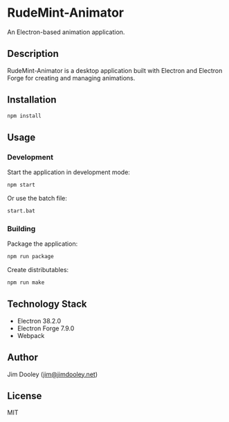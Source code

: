 # RudeMint-Animator

An Electron-based animation application.

## Description

RudeMint-Animator is a desktop application built with Electron and Electron Forge for creating and managing animations.

## Installation

```bash
npm install
```

## Usage

### Development

Start the application in development mode:

```bash
npm start
```

Or use the batch file:

```bash
start.bat
```

### Building

Package the application:

```bash
npm run package
```

Create distributables:

```bash
npm run make
```

## Technology Stack

- Electron 38.2.0
- Electron Forge 7.9.0
- Webpack

## Author

Jim Dooley (jim@jimdooley.net)

## License

MIT
